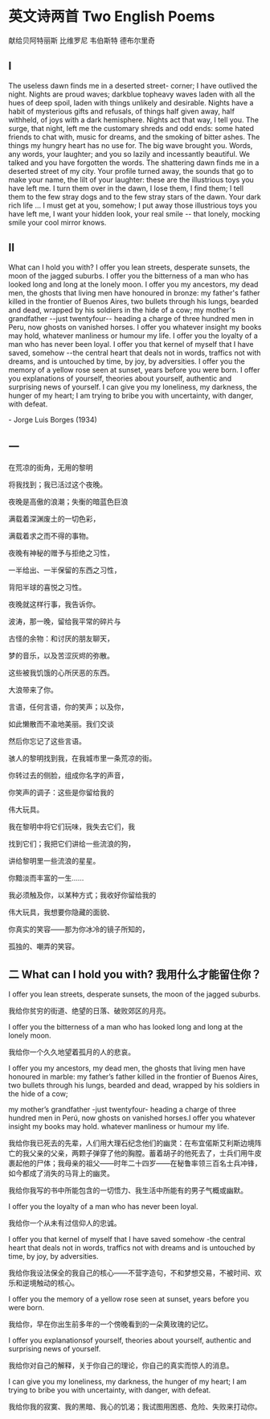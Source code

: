 # 英文诗两首 Two English Poems   
献给贝阿特丽斯 比维罗尼 韦伯斯特 德布尔里奇   

## I 

The useless dawn finds me in a deserted street- 
corner; I have outlived the night. 
Nights are proud waves; darkblue topheavy waves 
laden with all the hues of deep spoil, laden with 
things unlikely and desirable. 
Nights have a habit of mysterious gifts and refusals, 
of things half given away, half withheld, 
of joys with a dark hemisphere. Nights act 
that way, I tell you. 
The surge, that night, left me the customary shreds 
and odd ends: some hated friends to chat 
with, music for dreams, and the smoking of 
bitter ashes. The things my hungry heart 
has no use for. 
The big wave brought you. 
Words, any words, your laughter; and you so lazily 
and incessantly beautiful. We talked and you 
have forgotten the words. 
The shattering dawn finds me in a deserted street 
of my city. 
Your profile turned away, the sounds that go to 
make your name, the lilt of your laughter: 
these are the illustrious toys you have left me. 
I turn them over in the dawn, I lose them, I find 
them; I tell them to the few stray dogs and 
to the few stray stars of the dawn. 
Your dark rich life ... 
I must get at you, somehow; I put away those 
illustrious toys you have left me, I want your 
hidden look, your real smile -- that lonely, 
mocking smile your cool mirror knows. 

## II 

What can I hold you with? 
I offer you lean streets, desperate sunsets, the 
moon of the jagged suburbs. 
I offer you the bitterness of a man who has looked 
long and long at the lonely moon. 
I offer you my ancestors, my dead men, the ghosts 
that living men have honoured in bronze: 
my father's father killed in the frontier of 
Buenos Aires, two bullets through his lungs, 
bearded and dead, wrapped by his soldiers in 
the hide of a cow; my mother's grandfather 
--just twentyfour-- heading a charge of 
three hundred men in Peru, now ghosts on 
vanished horses. 
I offer you whatever insight my books may hold, 
whatever manliness or humour my life. 
I offer you the loyalty of a man who has never 
been loyal. 
I offer you that kernel of myself that I have saved, 
somehow --the central heart that deals not 
in words, traffics not with dreams, and is 
untouched by time, by joy, by adversities. 
I offer you the memory of a yellow rose seen at 
sunset, years before you were born. 
I offer you explanations of yourself, theories about 
yourself, authentic and surprising news of 
yourself. 
I can give you my loneliness, my darkness, the 
hunger of my heart; I am trying to bribe you 
with uncertainty, with danger, with defeat. 

\- Jorge Luis Borges (1934) 



## 一


在荒凉的街角，无用的黎明

将我找到；我已活过这个夜晚。



夜晚是高傲的浪潮；失衡的暗蓝色巨浪

满载着深渊废土的一切色彩，

满载着求之而不得的事物。



夜晚有神秘的赠予与拒绝之习性，

一半给出、一半保留的东西之习性，

背阳半球的喜悦之习性。

夜晚就这样行事，我告诉你。



波涛，那一晚，留给我平常的碎片与

古怪的余物：和讨厌的朋友聊天，

梦的音乐，以及苦涩灰烬的弥散。

这些被我饥饿的心所厌恶的东西。



大浪带来了你。



言语，任何言语，你的笑声；以及你，

如此懒散而不渝地美丽。我们交谈

然后你忘记了这些言语。



骇人的黎明找到我，在我城市里一条荒凉的街。



你转过去的侧脸，组成你名字的声音，

你笑声的调子：这些是你留给我的

伟大玩具。



我在黎明中将它们玩味，我失去它们，我

找到它们；我把它们讲给一些流浪的狗，

讲给黎明里一些流浪的星星。



你黯淡而丰富的一生……



我必须触及你，以某种方式；我收好你留给我的

伟大玩具，我想要你隐藏的面貌、

你真实的笑容——那为你冰冷的镜子所知的，

孤独的、嘲弄的笑容。


## 二 What can I hold you with? 我用什么才能留住你？

I offer you lean streets, desperate sunsets, the moon of the jagged suburbs.  

我给你贫穷的街道、绝望的日落、破败郊区的月亮。  

I offer you the bitterness of a man who has looked long and long at the lonely moon.  

我给你一个久久地望着孤月的人的悲哀。  

I offer you my ancestors, my dead men, the ghosts that living men have honoured in marble: my father’s father killed in the frontier of Buenos Aires, two bullets through his lungs, bearded and dead, wrapped by his soldiers in the hide of a cow; 

my mother’s grandfather -just twentyfour- heading a charge of three hundred men in Perú, now ghosts on vanished horses.I offer you whatever insight my books may hold. whatever manliness or humour my life.  

我给你我已死去的先辈，人们用大理石纪念他们的幽灵：在布宜偌斯艾利斯边境阵亡的我父亲的父亲，两颗子弹穿了他的胸膛。蓄着胡子的他死去了，士兵们用牛皮裹起他的尸体；我母亲的祖父——时年二十四岁——在秘鲁率领三百名士兵冲锋，如今都成了消失的马背上的幽灵。  

我给你我写的书中所能包含的一切悟力、我生活中所能有的男子气概或幽默。  

I offer you the loyalty of a man who has never been loyal.  

我给你一个从未有过信仰人的忠诚。  

I offer you that kernel of myself that I have saved somehow -the central heart that deals not in words, traffics not with dreams and is untouched by time, by joy, by adversities.   

我给你我设法保全的我自己的核心——不营字造句，不和梦想交易，不被时间、欢乐和逆境触动的核心。  

I offer you the memory of a yellow rose seen at sunset, years before you were born.  

我给你，早在你出生前多年的一个傍晚看到的一朵黄玫瑰的记忆。  

I offer you explanationsof yourself, theories about yourself, authentic and surprising news of yourself.  

我给你对自己的解释，关于你自己的理论，你自己的真实而惊人的消息。  
 
I can give you my loneliness, my darkness, the hunger of my heart; I am trying to bribe you with uncertainty, with danger, with defeat.  

我给你我的寂寞、我的黑暗、我心的饥渴；我试图用困惑、危险、失败来打动你。  
